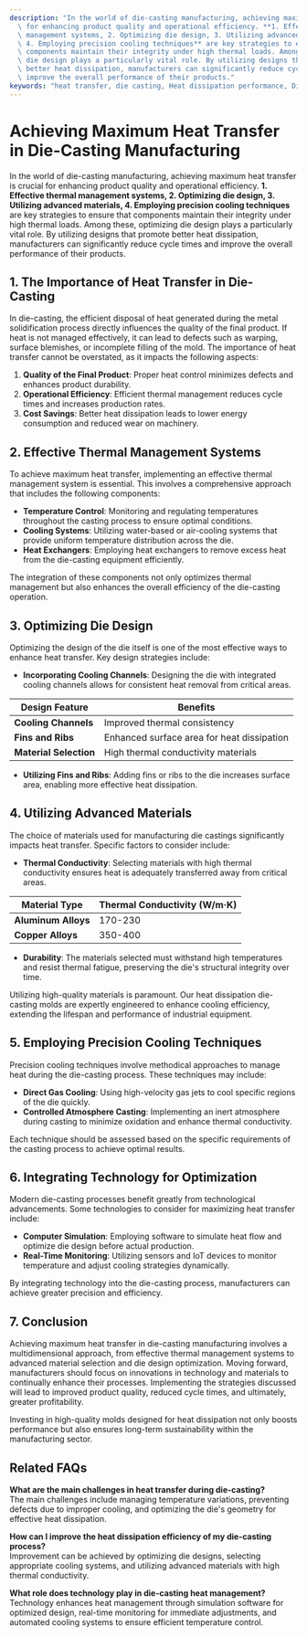 ```yaml
---
description: "In the world of die-casting manufacturing, achieving maximum heat transfer is crucial\
  \ for enhancing product quality and operational efficiency. **1. Effective thermal\
  \ management systems, 2. Optimizing die design, 3. Utilizing advanced materials,\
  \ 4. Employing precision cooling techniques** are key strategies to ensure that\
  \ components maintain their integrity under high thermal loads. Among these, optimizing\
  \ die design plays a particularly vital role. By utilizing designs that promote\
  \ better heat dissipation, manufacturers can significantly reduce cycle times and\
  \ improve the overall performance of their products."
keywords: "heat transfer, die casting, Heat dissipation performance, Die casting process"
---
```

# Achieving Maximum Heat Transfer in Die-Casting Manufacturing

In the world of die-casting manufacturing, achieving maximum heat transfer is crucial for enhancing product quality and operational efficiency. **1. Effective thermal management systems, 2. Optimizing die design, 3. Utilizing advanced materials, 4. Employing precision cooling techniques** are key strategies to ensure that components maintain their integrity under high thermal loads. Among these, optimizing die design plays a particularly vital role. By utilizing designs that promote better heat dissipation, manufacturers can significantly reduce cycle times and improve the overall performance of their products.

## 1. The Importance of Heat Transfer in Die-Casting

In die-casting, the efficient disposal of heat generated during the metal solidification process directly influences the quality of the final product. If heat is not managed effectively, it can lead to defects such as warping, surface blemishes, or incomplete filling of the mold. The importance of heat transfer cannot be overstated, as it impacts the following aspects:

1. **Quality of the Final Product**: Proper heat control minimizes defects and enhances product durability.
2. **Operational Efficiency**: Efficient thermal management reduces cycle times and increases production rates.
3. **Cost Savings**: Better heat dissipation leads to lower energy consumption and reduced wear on machinery.

## 2. Effective Thermal Management Systems

To achieve maximum heat transfer, implementing an effective thermal management system is essential. This involves a comprehensive approach that includes the following components:

- **Temperature Control**: Monitoring and regulating temperatures throughout the casting process to ensure optimal conditions.
- **Cooling Systems**: Utilizing water-based or air-cooling systems that provide uniform temperature distribution across the die.
- **Heat Exchangers**: Employing heat exchangers to remove excess heat from the die-casting equipment efficiently.

The integration of these components not only optimizes thermal management but also enhances the overall efficiency of the die-casting operation.

## 3. Optimizing Die Design

Optimizing the design of the die itself is one of the most effective ways to enhance heat transfer. Key design strategies include:

- **Incorporating Cooling Channels**: Designing the die with integrated cooling channels allows for consistent heat removal from critical areas. 

| Design Feature         | Benefits                              |
|-----------------------|---------------------------------------|
| **Cooling Channels**    | Improved thermal consistency          |
| **Fins and Ribs**      | Enhanced surface area for heat dissipation |
| **Material Selection**  | High thermal conductivity materials   |

- **Utilizing Fins and Ribs**: Adding fins or ribs to the die increases surface area, enabling more effective heat dissipation.

## 4. Utilizing Advanced Materials

The choice of materials used for manufacturing die castings significantly impacts heat transfer. Specific factors to consider include:

- **Thermal Conductivity**: Selecting materials with high thermal conductivity ensures heat is adequately transferred away from critical areas.

| Material Type      | Thermal Conductivity (W/m·K) |
|-------------------|-------------------------------|
| **Aluminum Alloys** | 170-230                       |
| **Copper Alloys**   | 350-400                       |

- **Durability**: The materials selected must withstand high temperatures and resist thermal fatigue, preserving the die's structural integrity over time.

Utilizing high-quality materials is paramount. Our heat dissipation die-casting molds are expertly engineered to enhance cooling efficiency, extending the lifespan and performance of industrial equipment. 

## 5. Employing Precision Cooling Techniques

Precision cooling techniques involve methodical approaches to manage heat during the die-casting process. These techniques may include:

- **Direct Gas Cooling**: Using high-velocity gas jets to cool specific regions of the die quickly.
- **Controlled Atmosphere Casting**: Implementing an inert atmosphere during casting to minimize oxidation and enhance thermal conductivity.

Each technique should be assessed based on the specific requirements of the casting process to achieve optimal results.

## 6. Integrating Technology for Optimization

Modern die-casting processes benefit greatly from technological advancements. Some technologies to consider for maximizing heat transfer include:

- **Computer Simulation**: Employing software to simulate heat flow and optimize die design before actual production.
- **Real-Time Monitoring**: Utilizing sensors and IoT devices to monitor temperature and adjust cooling strategies dynamically.

By integrating technology into the die-casting process, manufacturers can achieve greater precision and efficiency.

## 7. Conclusion

Achieving maximum heat transfer in die-casting manufacturing involves a multidimensional approach, from effective thermal management systems to advanced material selection and die design optimization. Moving forward, manufacturers should focus on innovations in technology and materials to continually enhance their processes. Implementing the strategies discussed will lead to improved product quality, reduced cycle times, and ultimately, greater profitability.

Investing in high-quality molds designed for heat dissipation not only boosts performance but also ensures long-term sustainability within the manufacturing sector.

## Related FAQs

**What are the main challenges in heat transfer during die-casting?**  
The main challenges include managing temperature variations, preventing defects due to improper cooling, and optimizing the die's geometry for effective heat dissipation.

**How can I improve the heat dissipation efficiency of my die-casting process?**  
Improvement can be achieved by optimizing die designs, selecting appropriate cooling systems, and utilizing advanced materials with high thermal conductivity.

**What role does technology play in die-casting heat management?**  
Technology enhances heat management through simulation software for optimized design, real-time monitoring for immediate adjustments, and automated cooling systems to ensure efficient temperature control.

